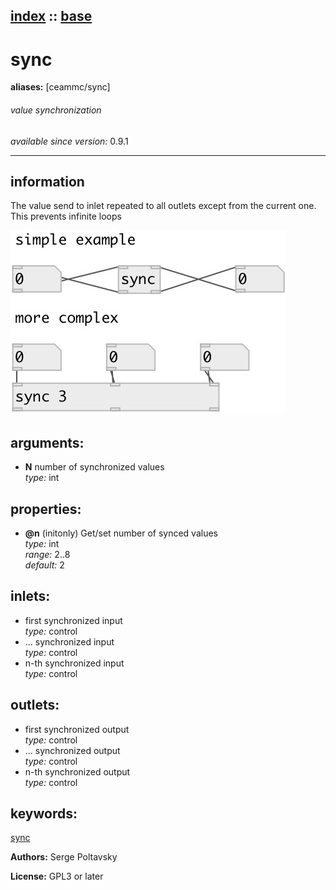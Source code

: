 [index](index.html) :: [base](category_base.html)
---

# sync
**aliases:** [ceammc/sync]


###### value synchronization

*available since version:* 0.9.1

---


## information
The value send to inlet repeated to all outlets except from the current one. This prevents infinite loops


[![example](../examples/img/sync.jpg)](../examples/pd/sync.pd)



## arguments:

* **N**
number of synchronized values<br>
_type:_ int<br>





## properties:

* **@n** (initonly)
Get/set number of synced values<br>
_type:_ int<br>
_range:_ 2..8<br>
_default:_ 2<br>



## inlets:

* first synchronized input<br>
_type:_ control
* ... synchronized input<br>
_type:_ control
* n-th synchronized input<br>
_type:_ control



## outlets:

* first synchronized output<br>
_type:_ control
* ... synchronized output<br>
_type:_ control
* n-th synchronized output<br>
_type:_ control



## keywords:

[sync](keywords/sync.html)






**Authors:** Serge Poltavsky




**License:** GPL3 or later





